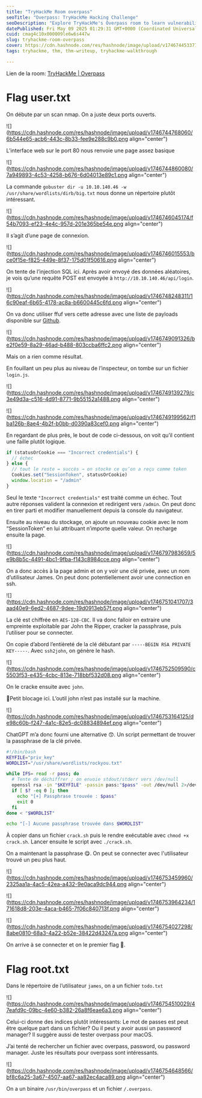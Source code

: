 ```yaml
---
title: "TryHackMe Room overpass"
seoTitle: "Overpass: TryHackMe Hacking Challenge"
seoDescription: "Explore TryHackMe's Overpass room to learn vulnerability exploitation and flag discovery. Ideal for cybersecurity enthusiasts!"
datePublished: Fri May 09 2025 01:29:31 GMT+0000 (Coordinated Universal Time)
cuid: cmag4c10x000009le6w6s447w
slug: tryhackme-room-overpass
cover: https://cdn.hashnode.com/res/hashnode/image/upload/v1746744533776/054e9d9f-f7a6-4ebc-aa7a-49feebb1f5dc.png
tags: tryhackme, thm, thm-writeup, tryhackme-walkthrough

---
```


Lien de la room: [TryHackMe | Overpass](https://tryhackme.com/room/overpass)

# Flag user.txt

On débute par un scan nmap. On a juste deux ports ouverts.

![](https://cdn.hashnode.com/res/hashnode/image/upload/v1746744768060/6b544e65-acb6-443c-8b33-fee9e288c9b0.png align="center")

L’interface web sur le port 80 nous renvoie une page assez basique

![](https://cdn.hashnode.com/res/hashnode/image/upload/v1746744860080/7a949893-4c53-4258-b676-6d04013e89c1.png align="center")

La commande `gobuster dir -u 10.10.140.46 -w /usr/share/wordlists/dirb/big.txt` nous donne un répertoire plutôt intéressant.

![](https://cdn.hashnode.com/res/hashnode/image/upload/v1746746045174/f54b7093-ef23-4e4c-957d-201e365be54e.png align="center")

Il s’agit d’une page de connexion.

![](https://cdn.hashnode.com/res/hashnode/image/upload/v1746746015553/bce0f15e-f825-449e-8f37-175d01f50616.png align="center")

On tente de l’injection SQL ici. Après avoir envoyé des données aléatoires, je vois qu’une requête POST est envoyée à `http://10.10.140.46/api/login`.

![](https://cdn.hashnode.com/res/hashnode/image/upload/v1746748248311/16c90eaf-6b65-4178-ac8a-b6600445c6fd.png align="center")

On va donc utiliser ffuf vers cette adresse avec une liste de payloads disponible sur [Github](https://github.com/Mehdi0x90/Web_Hacking/blob/main/Login%20Bypass.md).

![](https://cdn.hashnode.com/res/hashnode/image/upload/v1746749091326/be2f0e59-8a29-46ad-b488-803ccba6ffc2.png align="center")

Mais on a rien comme résultat.

En fouillant un peu plus au niveau de l’inspecteur, on tombe sur un fichier `login.js`.

![](https://cdn.hashnode.com/res/hashnode/image/upload/v1746749139279/c3e49d3a-c516-4d91-8771-9b55152a1488.png align="center")

![](https://cdn.hashnode.com/res/hashnode/image/upload/v1746749199562/f1ba126b-8ae4-4b2f-b0bb-d0390a83cef0.png align="center")

En regardant de plus près, le bout de code ci-dessous, on voit qu’il contient une faille plutôt logique.

```javascript
if (statusOrCookie === "Incorrect credentials") {
  // échec
} else {
  // tout le reste = succès → on stocke ce qu’on a reçu comme token
  Cookies.set("SessionToken", statusOrCookie)
  window.location = "/admin"
}
```

Seul le texte `"Incorrect credentials"` est traité comme un échec. Tout autre réponses valident la connexion et redirigent vers `/admin`. On peut donc en tirer parti et modifier manuellement depuis la console du navigateur.

Ensuite au niveau du stockage, on ajoute un nouveau cookie avec le nom “SessionToken“ en lui attribuant n’importe quelle valeur. On recharge ensuite la page.

![](https://cdn.hashnode.com/res/hashnode/image/upload/v1746797983659/5e9b8b5c-4491-4bc1-9fba-f143c8984cce.png align="center")

On a donc accès à la page admin et on y voir une clé privée, avec un nom d’utilisateur James. On peut donc potentiellement avoir une connection en ssh.

![](https://cdn.hashnode.com/res/hashnode/image/upload/v1746751041707/3aad40e9-6ed2-4687-9dee-19d0913eb57f.png align="center")

La clé est chiffrée en `AES-128-CBC`. Il va donc falloir en extraire une empreinte exploitable par John the Ripper, cracker la passphrase, puis l’utiliser pour se connecter.

On copie d’abord l’entièreté de la clé débutant par `-----BEGIN RSA PRIVATE KEY-----`. Avec `ssh2john`, on génère le hash.

![](https://cdn.hashnode.com/res/hashnode/image/upload/v1746752509590/c5503f53-e435-4cbc-813e-718bbf532d08.png align="center")

On le cracke ensuite avec `john`.

🫤Petit blocage ici. L’outil john n’est pas installé sur la machine.

![](https://cdn.hashnode.com/res/hashnode/image/upload/v1746753164125/de98c60b-f247-4a1c-82e5-dc08834894ef.png align="center")

ChatGPT m’a donc fourni une alternative 😙. Un script permettant de trouver la passphrase de la clé privée.

```bash
#!/bin/bash
KEYFILE="priv_key"
WORDLIST="/usr/share/wordlists/rockyou.txt"

while IFS= read -r pass; do
  # Tente de déchiffrer ; on envoie stdout/stderr vers /dev/null
  openssl rsa -in "$KEYFILE" -passin pass:"$pass" -out /dev/null 2>/dev/null
  if [ $? -eq 0 ]; then
    echo "[+] Passphrase trouvée : $pass"
    exit 0
  fi
done < "$WORDLIST"

echo "[-] Aucune passphrase trouvée dans $WORDLIST"
```

À copier dans un fichier `crack.sh` puis le rendre exécutable avec `chmod +x crack.sh`. Lancer ensuite le script avec `./crack.sh`.

On a maintenant la passphrase 😋. On peut se connecter avec l'utilisateur trouvé un peu plus haut.

![](https://cdn.hashnode.com/res/hashnode/image/upload/v1746753459960/2325aa1a-4ac5-42ea-a432-9e0aca9dc944.png align="center")

![](https://cdn.hashnode.com/res/hashnode/image/upload/v1746753964234/171618d8-203e-4aca-b465-7f06c840713f.png align="center")

![](https://cdn.hashnode.com/res/hashnode/image/upload/v1746754027298/8abe0810-68a3-4a22-b52e-38422d43247a.png align="center")

On arrive à se connecter et on le premier flag 🥳.

# Flag root.txt

Dans le répertoire de l’utilisateur `james`, on a un fichier `todo.txt`

![](https://cdn.hashnode.com/res/hashnode/image/upload/v1746754510029/47eafd9c-09bc-4e60-b382-26a8f6eae6a3.png align="center")

Celui-ci donne des indices plutôt intéressants: Le mot de passes est peut être quelque part dans un fichier? Ou il peut y avoir aussi un password manager? Il suggère aussi de tester overpass pour macOS.

J’ai tenté de rechercher un fichier avec overpass, password, ou password manager. Juste les résultats pour overpass sont intéressants.

![](https://cdn.hashnode.com/res/hashnode/image/upload/v1746754648566/bf8c6a25-3a67-4507-aa67-aa82ec4aca89.png align="center")

On a un binaire `/usr/bin/overpass` et un fichier `/.overpass`.